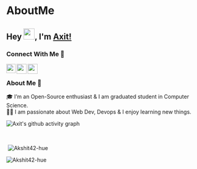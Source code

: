 # AboutMe

## Hey <img src="https://github.com/TheDudeThatCode/TheDudeThatCode/blob/master/Assets/Hi.gif" width="29px">, I'm [Axit!](https://github.com/Akshit42-hue) 


### Connect With Me 🚀
<a href="https://www.linkedin.com/in/axit-patel-7a33a11a4/">
  <img align="left" width="24px" src="https://cdn.jsdelivr.net/npm/simple-icons@v3/icons/linkedin.svg"  />
</a>
<a href="https://twitter.com/patelakshit2000">
  <img align="left" width="26px" src="https://cdn.jsdelivr.net/npm/simple-icons@v3/icons/twitter.svg" />
</a>
<a href="mailto:patelakshit2025@gmail.com">
  <img align="left" width="26px" src="https://cdn.jsdelivr.net/npm/simple-icons@v3/icons/gmail.svg" />
</a>

<br />

### About Me 🚀
🎓 I’m an Open-Source enthusiast &  I am graduated student in Computer Science. </br>
👨‍💻  I am passionate about  Web Dev, Devops & I enjoy learning new things. </br>



![Axit's github activity graph](https://activity-graph.herokuapp.com/graph?username=Akshit42-hue&theme=redical)

<br />
<p>&nbsp;<img align="center" src="https://github-readme-stats.vercel.app/api?username=Akshit42-hue&show_icons=true&locale=en" alt="Akshit42-hue" /></p>

<p><img align="center" src="https://github-readme-streak-stats.herokuapp.com/?user=Akshit42-hue" alt="Akshit42-hue" /></p>

